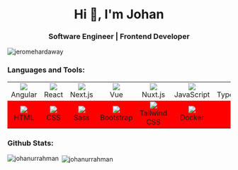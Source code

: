 <h1 align="center">Hi 👋, I'm Johan</h1>
<h3 align="center">Software Engineer | Frontend Developer</h3>

<p align="left"> <img src="https://komarev.com/ghpvc/?username=johanurrahman&label=Profile+Views&color=blueviolet&style=flat&base=25" alt="jeromehardaway" /> </p>


<h3 align="left">Languages and Tools:</h3>

<table>
  <tr>
    <td align="center">
      <img src="https://skillicons.dev/icons?i=angular" />
      <br>Angular
    </td>
    <td align="center">
      <img src="https://skillicons.dev/icons?i=react" />
      <br>React
    </td>
    <td align="center">
      <img src="https://skillicons.dev/icons?i=nextjs" />
      <br>Next.js
    </td>
    <td align="center">
      <img src="https://skillicons.dev/icons?i=vue" />
      <br>Vue
    </td>
    <td align="center">
      <img src="https://skillicons.dev/icons?i=nuxtjs" />
      <br>Nuxt.js
    </td>
    <td align="center">
      <img src="https://skillicons.dev/icons?i=js" />
      <br>JavaScript
    </td>
    <td align="center">
      <img src="https://skillicons.dev/icons?i=ts" />
      <br>TypeScript
    </td>
    <td align="center">
      <img src="https://skillicons.dev/icons?i=reactivex" />
      <br>RxJS
    </td>
    <td align="center">
      <img src="https://skillicons.dev/icons?i=jest" />
      <br>Jest
    </td>
  </tr>
  
  <tr style="background-color: red">
    <td align="center">
      <img src="https://skillicons.dev/icons?i=html" />
      <br>HTML
    </td>
    <td align="center">
      <img src="https://skillicons.dev/icons?i=css" />
      <br>CSS
    </td>
    <td align="center">
      <img src="https://skillicons.dev/icons?i=sass" />
      <br>Sass
    </td>
    <td align="center">
      <img src="https://skillicons.dev/icons?i=bootstrap" />
      <br>Bootstrap
    </td>
    <td align="center">
      <img src="https://skillicons.dev/icons?i=tailwind" />
      <br>Tailwind CSS
    </td>
    <td align="center">
      <img src="https://skillicons.dev/icons?i=docker" />
      <br>Docker
    </td>
    <td align="center">
      <img src="https://skillicons.dev/icons?i=git" />
      <br>Git
    </td>
    <td align="center">
      <img src="https://skillicons.dev/icons?i=github" />
      <br>Github
    </td>
    <td align="center">
      <img src="https://skillicons.dev/icons?i=netlify" />
      <br>Netlify
    </td>
  </tr>
</table>

<!-- <p align="left">
  <img src="https://skillicons.dev/icons?i=angular,react,nextjs,vue,nuxtjs,js,ts,reactivex,html,css,sass,bootstrap,tailwind,jest,docker,git,github,netlify&perline=9" />
</p> --->


<h3 align="left">Github Stats:</h3>
<p><img align="left" src="https://github-readme-stats.vercel.app/api/top-langs?username=johanurrahman&show_icons=true&locale=en&layout=compact" alt="johanurrahman" /></p>
<p>&nbsp;<img align="center" src="https://github-readme-stats.vercel.app/api?username=johanurrahman&show_icons=true&locale=en" alt="johanurrahman" /></p>
